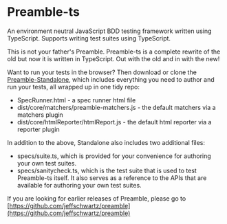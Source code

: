 # Preamble-ts
An environment neutral JavaScript BDD testing framework written using TypeScript. Supports writing test suites using TypeScript.

This is not your father's Preamble. Preamble-ts is a complete rewrite of the old but now it is written in TypeScript. Out with the old and in with the new!

Want to run your tests in the browser? Then download or clone the [Preamble-Standalone](https://github.com/Preamble-BDD/standalone), which includes everything you need to author and run your tests, all wrapped up in one tidy repo:

* SpecRunner.html - a spec runner html file
* dist/core/matchers/preamble-matchers.js - the default matchers via a matchers plugin
* dist/core/htmlReporter/htmlReport.js - the default html reporter via a reporter plugin

In addition to the above, Standalone also includes two additional files:

* specs/suite.ts, which is provided for your convenience for authoring your own test suites.
* specs/sanitycheck.ts, which is the test suite that is used to test Preamble-ts itself. It also serves as a reference to the APIs that are available for authoring your own test suites.

If you are looking for earlier releases of Preamble, please go to [https://github.com/jeffschwartz/preamble](https://github.com/jeffschwartz/preamble)
